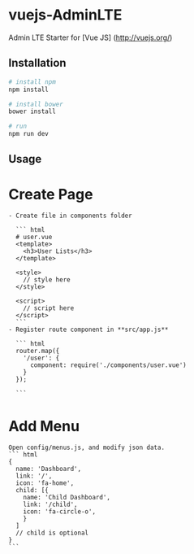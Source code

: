 # vuejs-AdminLTE
Admin LTE Starter for [Vue JS] (http://vuejs.org/)

## Installation

``` bash
# install npm
npm install

# install bower
bower install

# run
npm run dev
```

## Usage
  # Create Page
    - Create file in components folder

      ``` html
      # user.vue
      <template>
        <h3>User Lists</h3>
      </template>

      <style>
        // style here
      </style>

      <script>
        // script here
      </script>
      ```
    - Register route component in **src/app.js**

      ``` html
      router.map({
        '/user': {
          component: require('./components/user.vue')
        }
      });

      ```

  # Add Menu
    Open config/menus.js, and modify json data.
    ``` html
    {
      name: 'Dashboard',
      link: '/',
      icon: 'fa-home',
      child: [{
        name: 'Child Dashboard',
        link: '/child',
        icon: 'fa-circle-o',
        }
      ] 
      // child is optional
    }
    ```




